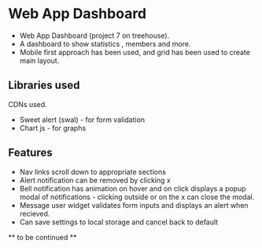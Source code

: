 # Web App Dashboard

-   Web App Dashboard (project 7 on treehouse).
-   A dashboard to show statistics , members and more.
-   Mobile first approach has been used, and grid has been used to create main layout.

## Libraries used

CDNs used.

-   Sweet alert (swal) - for form validation
-   Chart js - for graphs

## Features

-   Nav links scroll down to appropriate sections
-   Alert notification can be removed by clicking x
-   Bell notification has animation on hover and on click displays a popup modal of notifications - clicking outside or on the x can close the modal.
-   Message user widget validates form inputs and displays an alert when recieved.
-   Can save settings to local storage and cancel back to default

** to be continued **
